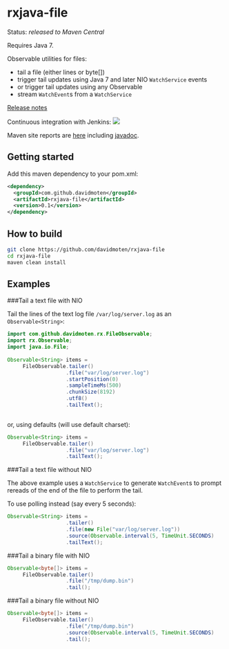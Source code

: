 rxjava-file
===========

Status: *released to Maven Central*

Requires Java 7.

Observable utilities for files:
* tail a file (either lines or byte[]) 
* trigger tail updates using Java 7 and later NIO ```WatchService``` events
* or trigger tail updates using any Observable
* stream ```WatchEvent```s from a ```WatchService```

[Release notes](http://davidmoten.github.io/rxjava-file/RELEASE_NOTES.md)

Continuous integration with Jenkins: <a href="https://xuml-tools.ci.cloudbees.com/"><img src="https://xuml-tools.ci.cloudbees.com/job/rxjava-file/badge/icon"/></a>

Maven site reports are [here](http://davidmoten.github.io/rxjava-file/index.html) including [javadoc](http://davidmoten.github.io/rxjava-file/apidocs/index.html).

Getting started
----------------
Add this maven dependency to your pom.xml:
```xml
<dependency>
  <groupId>com.github.davidmoten</groupId>
  <artifactId>rxjava-file</artifactId>
  <version>0.1</version>
</dependency>
```

How to build
----------------

```bash
git clone https://github.com/davidmoten/rxjava-file
cd rxjava-file
maven clean install 
```

Examples
--------------

###Tail a text file with NIO

Tail the lines of the text log file ```/var/log/server.log``` as an ```Observable<String>```:

```java
import com.github.davidmoten.rx.FileObservable;
import rx.Observable;
import java.io.File; 
 
Observable<String> items = 
     FileObservable.tailer()
                   .file("var/log/server.log")
                   .startPosition(0)
                   .sampleTimeMs(500)
                   .chunkSize(8192)
                   .utf8()
                   .tailText();
                     
```
or, using defaults (will use default charset):
```java
Observable<String> items = 
     FileObservable.tailer()
                   .file("var/log/server.log")
                   .tailText();
```

###Tail a text file without NIO

The above example uses a ```WatchService``` to generate ```WatchEvent```s to prompt rereads of the end of the file to perform the tail.

To use polling instead (say every 5 seconds):

```java
Observable<String> items = 
                   .tailer()
                   .file(new File("var/log/server.log"))
                   .source(Observable.interval(5, TimeUnit.SECONDS)
                   .tailText();
```

###Tail a binary file with NIO
```java
Observable<byte[]> items = 
     FileObservable.tailer()
                   .file("/tmp/dump.bin")
                   .tail();
```

###Tail a binary file without NIO
```java
Observable<byte[]> items = 
     FileObservable.tailer()
                   .file("/tmp/dump.bin")
                   .source(Observable.interval(5, TimeUnit.SECONDS)
                   .tail();
```


